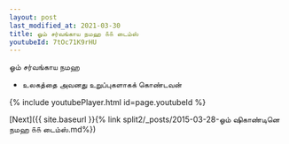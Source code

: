 ```yaml
---
layout: post
last_modified_at: 2021-03-30
title: ஓம் சர்வங்காய நமஹ ௧௧ டைம்ஸ்
youtubeId: 7tOc71K9rHU
---
```

 
 
 ஓம் சர்வங்காய நமஹ  
 
 -  உலகத்தை அவனது உறுப்புகளாகக் கொண்டவன் 
 
  
 
  
 
 
 
 
 
 


{% include youtubePlayer.html id=page.youtubeId %}
 
[Next]({{ site.baseurl }}{% link  split2/_posts/2015-03-28-ஓம் ஷிகாண்டினெ நமஹ ௧௧ டைம்ஸ்.md%})
 
